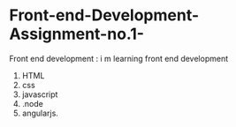 # Front-end-Development-Assignment-no.1-
Front end development : i m learning front end development 
1. HTML
2. css
3. javascript
4. .node
5. angularjs.
